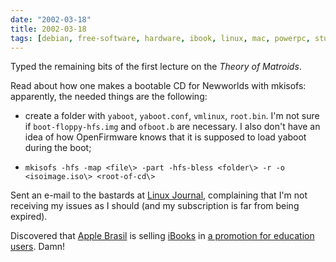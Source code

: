 ```yaml
---
date: "2002-03-18"
title: 2002-03-18
tags: [debian, free-software, hardware, ibook, linux, mac, powerpc, study]
---
```

Typed the remaining bits of the first lecture on the
*Theory of Matroids*.

Read about how one makes a bootable CD for Newworlds with mkisofs:
apparently, the needed things are the following:

* create a folder with `yaboot`, `yaboot.conf`, `vmlinux`, `root.bin`.
  I'm not sure if `boot-floppy-hfs.img` and `ofboot.b` are necessary. I
  also don't have an idea of how OpenFirmware knows that it is
  supposed to load yaboot during the boot;

* `mkisofs -hfs -map <file\> -part -hfs-bless <folder\> -r -o <isoimage.iso\> <root-of-cd\>`

Sent an e-mail to the bastards at
[Linux Journal](http://www.linuxjournal.com/), complaining that I'm
not receiving my issues as I should (and my subscription is far
from being expired).

Discovered that [Apple Brasil](http://www.apple.com.br/) is selling
[iBooks](http://www.apple.com/ibook/) in
[a promotion for education users](http://www.apple.com/br/appleensino/).
Damn!



